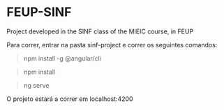 # FEUP-SINF
Project developed in the SINF class of the MIEIC course, in FEUP

Para correr, entrar na pasta sinf-project e correr os seguintes comandos:

>npm install -g @angular/cli

>npm install

>ng serve

O projeto estará a correr em localhost:4200
